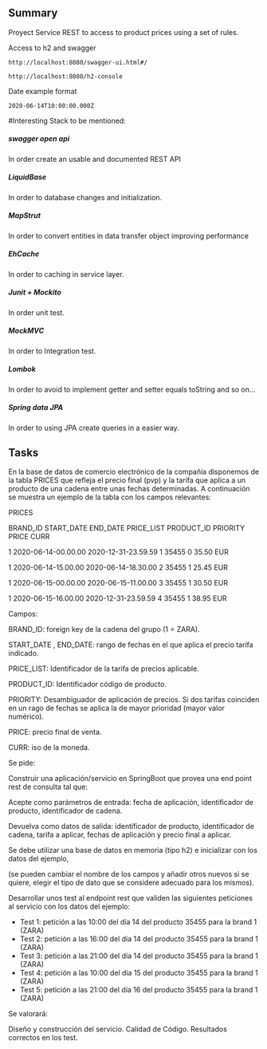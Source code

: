## Summary

Proyect Service REST to access to product prices using a set of rules.

Access to h2 and swagger

```
http://localhost:8080/swagger-ui.html#/

http://localhost:8080/h2-console
```

Date example format

```
2020-06-14T10:00:00.000Z
```

#Interesting Stack to be mentioned:

##### swagger open api

In order create an usable and documented REST API

##### LiquidBase

In order to database changes and initialization.

##### MapStrut

In order to convert entities in data transfer object improving performance

##### EhCache

In order to caching in service layer.

##### Junit + Mockito

In order unit test.

##### MockMVC

In order to Integration test.

##### Lombok

In order to avoid to implement getter and setter equals toString and so on...

##### Spring data JPA

In order to using JPA create queries in a easier way.


## Tasks

En la base de datos de comercio electrónico de la compañía disponemos de la tabla PRICES que refleja el precio final (pvp)
 y la tarifa que aplica a un producto de una cadena entre unas fechas determinadas.
  A continuación se muestra un ejemplo de la tabla con los campos relevantes:
 
PRICES
 
BRAND_ID         START_DATE                                    END_DATE                        PRICE_LIST                   PRODUCT_ID  PRIORITY                 PRICE           CURR

1         2020-06-14-00.00.00                        2020-12-31-23.59.59                        1                        35455                0                        35.50            EUR

1         2020-06-14-15.00.00                        2020-06-14-18.30.00                        2                        35455                1                        25.45            EUR

1         2020-06-15-00.00.00                        2020-06-15-11.00.00                        3                        35455                1                        30.50            EUR

1         2020-06-15-16.00.00                        2020-12-31-23.59.59                        4                        35455                1                        38.95            EUR


Campos: 
 
BRAND_ID: foreign key de la cadena del grupo (1 = ZARA).

START_DATE , END_DATE: rango de fechas en el que aplica el precio tarifa indicado.

PRICE_LIST: Identificador de la tarifa de precios aplicable.

PRODUCT_ID: Identificador código de producto.

PRIORITY: Desambiguador de aplicación de precios. Si dos tarifas coinciden en un rago de fechas se aplica la de mayor prioridad (mayor valor numérico).

PRICE: precio final de venta.

CURR: iso de la moneda.
 
Se pide:
 
Construir una aplicación/servicio en SpringBoot que provea una end point rest de consulta  tal que:
 
Acepte como parámetros de entrada: fecha de aplicación, identificador de producto, identificador de cadena.

Devuelva como datos de salida: identificador de producto, identificador de cadena, tarifa a aplicar, fechas de aplicación y precio final a aplicar.
 
Se debe utilizar una base de datos en memoria (tipo h2) e inicializar con los datos del ejemplo,

 (se pueden cambiar el nombre de los campos y añadir otros nuevos si se quiere, elegir el tipo de dato que se considere adecuado para los mismos).
              
Desarrollar unos test al endpoint rest que  validen las siguientes peticiones al servicio con los datos del ejemplo:
                                                                                       
* Test 1: petición a las 10:00 del día 14 del producto 35455   para la brand 1 (ZARA)
* Test 2: petición a las 16:00 del día 14 del producto 35455   para la brand 1 (ZARA)
* Test 3: petición a las 21:00 del día 14 del producto 35455   para la brand 1 (ZARA)
* Test 4: petición a las 10:00 del día 15 del producto 35455   para la brand 1 (ZARA)
* Test 5: petición a las 21:00 del día 16 del producto 35455   para la brand 1 (ZARA)
 
 
Se valorará:
 
Diseño y construcción del servicio.
Calidad de Código.
Resultados correctos en los test.
